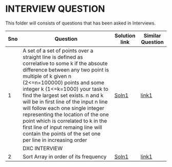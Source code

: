 # INTERVIEW QUESTION

This folder will consists of questions that has been asked in Interviews.<br>

| Sno  | Question  | Solution link   | Similar Question  |
|---|---|---|---|
| 1  |A set of a set of points over a straight line is defined as correlative to some k if the absoute difference between any two point is multiple of k given n (2<=n=100000) points and some integer k (1<=k=1000) your task to find the largest set exists. n and k will be in first line of the input n line will follow each one single integer representing the location of the one point which is correlated to k in the first line of input remaing line will contain the points of the set one per line in increasing order | [Soln1]()  |  [link1](https://www.geeksforgeeks.org/find-the-largest-possible-k-multiple-set/) | 
|   | DXC INTERVIEW  |   |
| 2  | Sort Array in order of its frequency | [Soln1](https://github.com/swati-gwc/Cpp-programs/blob/master/Interview%20Questions/sortArrayByFrequency.cpp)  |  [link1](https://www.geeksforgeeks.org/sort-elements-by-frequency/) | 
